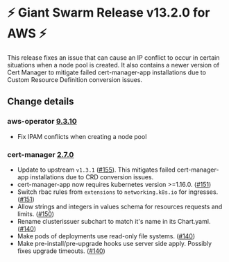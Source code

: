 # :zap: Giant Swarm Release v13.2.0 for AWS :zap:

This release fixes an issue that can cause an IP conflict to occur in certain situations when a node pool is created. It also contains a newer version of Cert Manager to mitigate failed cert-manager-app installations due to Custom Resource Definition conversion issues.

## Change details


### aws-operator [9.3.10](https://github.com/giantswarm/aws-operator/releases/tag/v9.3.10)

- Fix IPAM conflicts when creating a node pool


### cert-manager [2.7.0](https://github.com/giantswarm/cert-manager-app/releases/tag/v2.7.0)

- Update to upstream `v1.3.1` ([#155](https://github.com/giantswarm/cert-manager-app/pull/155)). This mitigates failed cert-manager-app installations due to CRD conversion issues.
- cert-manager-app now requires kubernetes version >=1.16.0. ([#151](https://github.com/giantswarm/cert-manager-app/pull/151))
- Switch rbac rules from `extensions` to `networking.k8s.io` for ingresses. ([#151](https://github.com/giantswarm/cert-manager-app/pull/151))
- Allow strings and integers in values schema for resources requests and limits. ([#150](https://github.com/giantswarm/cert-manager-app/pull/150))
- Rename clusterissuer subchart to match it's name in its Chart.yaml. ([#140](https://github.com/giantswarm/cert-manager-app/pull/140))
- Make pods of deployments use read-only file systems. ([#140](https://github.com/giantswarm/cert-manager-app/pull/140))
- Make pre-install/pre-upgrade hooks use server side apply. Possibly fixes upgrade timeouts. ([#140](https://github.com/giantswarm/cert-manager-app/pull/140))
